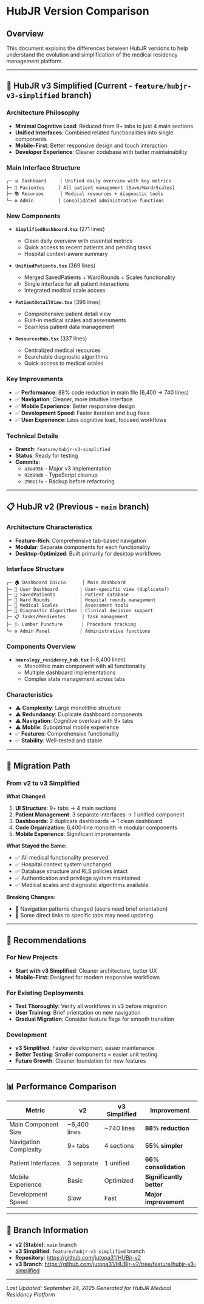 # HubJR Version Comparison

## Overview
This document explains the differences between HubJR versions to help understand the evolution and simplification of the medical residency management platform.

---

## 🚀 **HubJR v3 Simplified** (Current - `feature/hubjr-v3-simplified` branch)

### **Architecture Philosophy**
- **Minimal Cognitive Load**: Reduced from 9+ tabs to just 4 main sections
- **Unified Interfaces**: Combined related functionalities into single components
- **Mobile-First**: Better responsive design and touch interaction
- **Developer Experience**: Cleaner codebase with better maintainability

### **Main Interface Structure**
```
┌─ 📊 Dashboard     │ Unified daily overview with key metrics
├─ 👥 Pacientes     │ All patient management (Save/Ward/Scales)
├─ 📚 Recursos      │ Medical resources + diagnostic tools
└─ ⚙️ Admin         │ Consolidated administrative functions
```

### **New Components**
- **`SimplifiedDashboard.tsx`** (271 lines)
  - Clean daily overview with essential metrics
  - Quick access to recent patients and pending tasks
  - Hospital context-aware summary

- **`UnifiedPatients.tsx`** (369 lines)
  - Merged SavedPatients + WardRounds + Scales functionality
  - Single interface for all patient interactions
  - Integrated medical scale access

- **`PatientDetailView.tsx`** (396 lines)
  - Comprehensive patient detail view
  - Built-in medical scales and assessments
  - Seamless patient data management

- **`ResourcesHub.tsx`** (337 lines)
  - Centralized medical resources
  - Searchable diagnostic algorithms
  - Quick access to medical scales

### **Key Improvements**
- ✅ **Performance**: 88% code reduction in main file (6,400 → 740 lines)
- ✅ **Navigation**: Cleaner, more intuitive interface
- ✅ **Mobile Experience**: Better responsive design
- ✅ **Development Speed**: Faster iteration and bug fixes
- ✅ **User Experience**: Less cognitive load, focused workflows

### **Technical Details**
- **Branch**: `feature/hubjr-v3-simplified`
- **Status**: Ready for testing
- **Commits**:
  - `a3a495b` - Major v3 implementation
  - `92d89db` - TypeScript cleanup
  - `29011fe` - Backup before refactoring

---

## 📋 **HubJR v2** (Previous - `main` branch)

### **Architecture Characteristics**
- **Feature-Rich**: Comprehensive tab-based navigation
- **Modular**: Separate components for each functionality
- **Desktop-Optimized**: Built primarily for desktop workflows

### **Interface Structure**
```
┌─ 🏠 Dashboard Inicio      │ Main dashboard
├─ 👤 User Dashboard        │ User-specific view (duplicate?)
├─ 💾 SavedPatients         │ Patient database
├─ 🏥 Ward Rounds           │ Hospital rounds management
├─ 📏 Medical Scales        │ Assessment tools
├─ 🧠 Diagnostic Algorithms │ Clinical decision support
├─ 📋 Tasks/Pendientes      │ Task management
├─ 🩺 Lumbar Puncture       │ Procedure tracking
└─ ⚙️ Admin Panel           │ Administrative functions
```

### **Components Overview**
- **`neurology_residency_hub.tsx`** (~6,400 lines)
  - Monolithic main component with all functionality
  - Multiple dashboard implementations
  - Complex state management across tabs

### **Characteristics**
- ⚠️ **Complexity**: Large monolithic structure
- ⚠️ **Redundancy**: Duplicate dashboard components
- ⚠️ **Navigation**: Cognitive overload with 9+ tabs
- ⚠️ **Mobile**: Suboptimal mobile experience
- ✅ **Features**: Comprehensive functionality
- ✅ **Stability**: Well-tested and stable

---

## 🔄 **Migration Path**

### **From v2 to v3 Simplified**

**What Changed:**
1. **UI Structure**: 9+ tabs → 4 main sections
2. **Patient Management**: 3 separate interfaces → 1 unified component
3. **Dashboards**: 2 duplicate dashboards → 1 clean dashboard
4. **Code Organization**: 6,400-line monolith → modular components
5. **Mobile Experience**: Significant improvements

**What Stayed the Same:**
- ✅ All medical functionality preserved
- ✅ Hospital context system unchanged
- ✅ Database structure and RLS policies intact
- ✅ Authentication and privilege system maintained
- ✅ Medical scales and diagnostic algorithms available

**Breaking Changes:**
- 🔄 Navigation patterns changed (users need brief orientation)
- 🔄 Some direct links to specific tabs may need updating

---

## 🎯 **Recommendations**

### **For New Projects**
- **Start with v3 Simplified**: Cleaner architecture, better UX
- **Mobile-First**: Designed for modern responsive workflows

### **For Existing Deployments**
- **Test Thoroughly**: Verify all workflows in v3 before migration
- **User Training**: Brief orientation on new navigation
- **Gradual Migration**: Consider feature flags for smooth transition

### **Development**
- **v3 Simplified**: Faster development, easier maintenance
- **Better Testing**: Smaller components = easier unit testing
- **Future Growth**: Cleaner foundation for new features

---

## 📊 **Performance Comparison**

| Metric | v2 | v3 Simplified | Improvement |
|--------|----|--------------| ------------|
| Main Component Size | ~6,400 lines | ~740 lines | **88% reduction** |
| Navigation Complexity | 9+ tabs | 4 sections | **55% simpler** |
| Patient Interfaces | 3 separate | 1 unified | **66% consolidation** |
| Mobile Experience | Basic | Optimized | **Significantly better** |
| Development Speed | Slow | Fast | **Major improvement** |

---

## 🔗 **Branch Information**

- **v2 (Stable)**: `main` branch
- **v3 Simplified**: `feature/hubjr-v3-simplified` branch
- **Repository**: https://github.com/jutopa31/HUBjr-v2
- **v3 Branch**: https://github.com/jutopa31/HUBjr-v2/tree/feature/hubjr-v3-simplified

---

*Last Updated: September 24, 2025*
*Generated for HubJR Medical Residency Platform*
